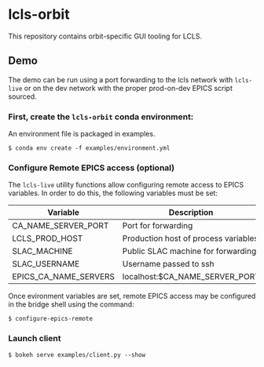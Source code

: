 # lcls-orbit

This repository contains orbit-specific GUI tooling for LCLS.

## Demo

The demo can be run using a port forwarding to the lcls network with `lcls-live` or on the dev network with the proper prod-on-dev EPICS script sourced.


### First, create the `lcls-orbit` conda environment:
An environment file is packaged in examples.

```
$ conda env create -f examples/environment.yml
```


### Configure Remote EPICS access (optional)

The `lcls-live` utility functions allow configuring remote access to EPICS variables. In order to do this, the following variables must be set:

| Variable             | Description                          |
|----------------------|--------------------------------------|
| CA_NAME_SERVER_PORT  | Port for forwarding                  |
| LCLS_PROD_HOST       | Production host of process variables |
| SLAC_MACHINE         | Public SLAC machine for forwarding   |
| SLAC_USERNAME        | Username passed to ssh               |
| EPICS_CA_NAME_SERVERS| localhost:$CA_NAME_SERVER_PORT       |

Once evironment variables are set, remote EPICS access may be configured in the bridge shell using the command:

```
$ configure-epics-remote
```

### Launch client
```
$ bokeh serve examples/client.py --show
```
